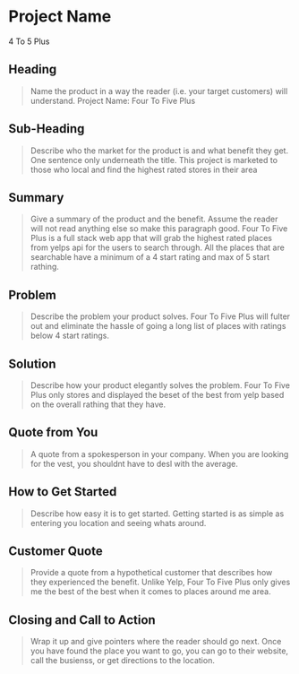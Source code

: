 # Project Name #
4 To 5 Plus
<!-- 
> This material was originally posted [here](http://www.quora.com/What-is-Amazons-approach-to-product-development-and-product-management). It is reproduced here for posterities sake.

There is an approach called "working backwards" that is widely used at Amazon. They work backwards from the customer, rather than starting with an idea for a product and trying to bolt customers onto it. While working backwards can be applied to any specific product decision, using this approach is especially important when developing new products or features.

For new initiatives a product manager typically starts by writing an internal press release announcing the finished product. The target audience for the press release is the new/updated product's customers, which can be retail customers or internal users of a tool or technology. Internal press releases are centered around the customer problem, how current solutions (internal or external) fail, and how the new product will blow away existing solutions.

If the benefits listed don't sound very interesting or exciting to customers, then perhaps they're not (and shouldn't be built). Instead, the product manager should keep iterating on the press release until they've come up with benefits that actually sound like benefits. Iterating on a press release is a lot less expensive than iterating on the product itself (and quicker!).

If the press release is more than a page and a half, it is probably too long. Keep it simple. 3-4 sentences for most paragraphs. Cut out the fat. Don't make it into a spec. You can accompany the press release with a FAQ that answers all of the other business or execution questions so the press release can stay focused on what the customer gets. My rule of thumb is that if the press release is hard to write, then the product is probably going to suck. Keep working at it until the outline for each paragraph flows. 

Oh, and I also like to write press-releases in what I call "Oprah-speak" for mainstream consumer products. Imagine you're sitting on Oprah's couch and have just explained the product to her, and then you listen as she explains it to her audience. That's "Oprah-speak", not "Geek-speak".

Once the project moves into development, the press release can be used as a touchstone; a guiding light. The product team can ask themselves, "Are we building what is in the press release?" If they find they're spending time building things that aren't in the press release (overbuilding), they need to ask themselves why. This keeps product development focused on achieving the customer benefits and not building extraneous stuff that takes longer to build, takes resources to maintain, and doesn't provide real customer benefit (at least not enough to warrant inclusion in the press release).
 -->
 
## Heading ##
  > Name the product in a way the reader (i.e. your target customers) will understand.
  Project Name: Four To Five Plus

## Sub-Heading ##
  > Describe who the market for the product is and what benefit they get. One sentence only underneath the title.
  This project is marketed to those who local and find the highest rated stores in their area

## Summary ##
  > Give a summary of the product and the benefit. Assume the reader will not read anything else so make this paragraph good.
  Four To Five Plus is a full stack web app that will grab the highest rated places from yelps api for the users to search through. 
  All the places that are searchable have a minimum of a 4 start rating and max of 5 start rathing. 

## Problem ##
  > Describe the problem your product solves.
  Four To Five Plus will fulter out and eliminate the hassle of going a long list of places with ratings below 4 start ratings.

## Solution ##
  > Describe how your product elegantly solves the problem.
  Four To Five Plus only stores and displayed the beset of the best from yelp based on the overall rathing that they have.

## Quote from You ##
  > A quote from a spokesperson in your company.
  When you are looking for the vest, you shouldnt have to desl with the average.

## How to Get Started ##
  > Describe how easy it is to get started.
  Getting started is as simple as entering you location and seeing whats around.

## Customer Quote ##
  > Provide a quote from a hypothetical customer that describes how they experienced the benefit.
  Unlike Yelp, Four To Five Plus only gives me the best of the best when it comes to places around me area.

## Closing and Call to Action ##
  > Wrap it up and give pointers where the reader should go next.
  Once you have found the place you want to go, you can go to their website, call the busienss, or get directions to the location.
